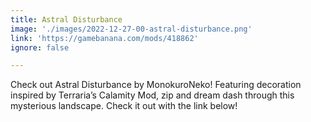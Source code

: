 ```yaml
---
title: Astral Disturbance
image: './images/2022-12-27-00-astral-disturbance.png'
link: 'https://gamebanana.com/mods/418862'
ignore: false

---
```


Check out Astral Disturbance by MonokuroNeko! Featuring decoration inspired by Terraria’s Calamity Mod, zip and dream dash through this mysterious landscape. Check it out with the link below!
